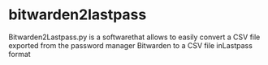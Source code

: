 # bitwarden2lastpass
Bitwarden2Lastpass.py is a softwarethat allows to easily convert a CSV file exported from the password manager Bitwarden to a CSV file inLastpass format
